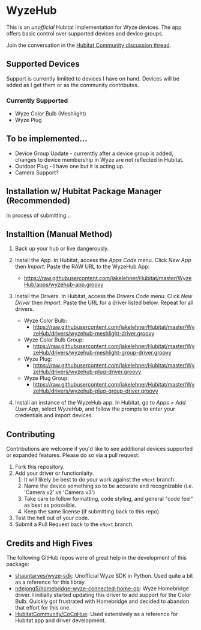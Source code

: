 # WyzeHub

This is an _unofficial_ Hubitat implementation for Wyze devices. The app offers basic control over supported devices and device groups.

Join the conversation in the [Hubitat Community discussion thread](https://community.hubitat.com/t/release-wyzehub-wyze-device-integration/79504).
## Supported Devices
Support is currently limiited to devices I have on hand. Devices will be added as I get them or as the community contributes.

### Currently Supported
* Wyze Color Bulb (Meshlight)
* Wyze Plug

## To be implemented...

* Device Group Update - currenttly after a device group is added, changes to device membership in Wyze are not reflected in Hubitat.
* Outdoor Plug - I have one but it is acting up.
* Camera Support?

## Installation w/ Hubitat Package Manager (Recommended)

In process of submitting...

## Installtion (Manual Method)
1. Back up your hub or live dangerously.

2. Install the App. In Hubitat, access the _Apps Code_ menu. Click _New App_ then _Import_. Paste the RAW URL to the WyzeHub App: 
   * https://raw.githubusercontent.com/jakelehner/Hubitat/master/WyzeHub/apps/wyzehub-app.groovy


3. Install the Drivers. In Hubitat, access the _Drivers Code_ menu. Click _New Driver_ then _Import_. Paste the URL for a driver listed below. Repeat for all drivers.
    * Wyze Color Bulb: 
      * https://raw.githubusercontent.com/jakelehner/Hubitat/master/WyzeHub/drivers/wyzehub-meshlight-driver.groovy
    * Wyze Color Bulb Group:
      * https://raw.githubusercontent.com/jakelehner/Hubitat/master/WyzeHub/drivers/wyzehub-meshlight-group-driver.groovy
    * Wyze Plug:
      * https://raw.githubusercontent.com/jakelehner/Hubitat/master/WyzeHub/drivers/wyzehub-plug-driver.groovy
    * Wyze Plug Group:
      * https://raw.githubusercontent.com/jakelehner/Hubitat/master/WyzeHub/drivers/wyzehub-plug-group-driver.groovy
      
4. Install an instance of the WyzeHub app. In Hubitat, go to _Apps > Add User App_, select _WyzeHub_, and follow the prompts to enter your credentials and import devices.

## Contributing
Contributions are welcome if you'd like to see additional devices supported or expanded features. Please do so via a pull request:

1. Fork this repository.
2. Add your driver or functionlaity.
   1. It will likely be best to do your work against the `vNext` branch.
   2. Name the device something so to be accurate and recognizable (i.e. 'Camera v2' vs 'Camera v3')
   3. Take care to follow formatting, code styling, and general "code feel" as best as poossible.
   4. Keep the same license (if submitting back to this repo).
3. Test the hell out of your code.
4. Submit a Pull Request back to the `vNext` branch.

## Credits and High Fives

The following GitHub repos were of great help in the development of this package:

* [shauntarves/wyze-sdk](https://github.com/shauntarves/wyze-sdk): Unofficial Wyze SDK in Python. Used quite a bit as a reference for this libray.
* [ndejong5/homebridge-wyze-connected-home-op](https://github.com/ndejong5/homebridge-wyze-connected-home-op): Wyze Homebridge driver. I initially started updating this driver to add support for the Color Bulb. Quickly got frustrated with Homebridge and decided to abandon that effort for this one.
* [HubitatCommunity/CoCoHue](https://github.com/HubitatCommunity/CoCoHue): Used extensively as a reference for Hubitat app and driver development.
